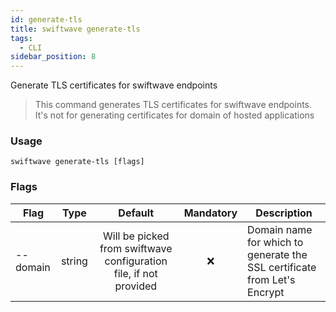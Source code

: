 ```yaml
---
id: generate-tls
title: swiftwave generate-tls
tags:
  - CLI
sidebar_position: 8
---
```


Generate TLS certificates for swiftwave endpoints

> This command generates TLS certificates for swiftwave endpoints.
	It's not for generating certificates for domain of hosted applications

### Usage

```
swiftwave generate-tls [flags]
```

### Flags


| Flag   |       Type       | Default |     Mandatory       |          Description              |
|--------|------------------|---------|---------------------|-----------------------------------|
| --domain | string | <center>Will be picked from swiftwave configuration file, if not provided</center> | <center>❌</center> | Domain name for which to generate the SSL certificate from Let's Encrypt |

